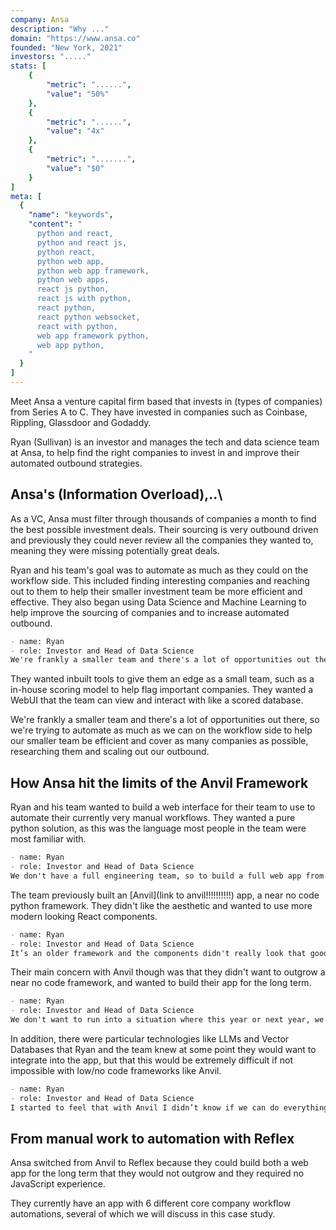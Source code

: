 ```yaml
---
company: Ansa
description: "Why ..."
domain: "https://www.ansa.co"
founded: "New York, 2021"
investors: "....."
stats: [
    {
        "metric": "......",
        "value": "50%"
    },
    {
        "metric": "......",
        "value": "4x"
    },
    {
        "metric": ".......",
        "value": "$0"
    }
]
meta: [
  {
    "name": "keywords",
    "content": "
      python and react,
      python and react js,
      python react,
      python web app,
      python web app framework,
      python web apps,
      react js python,
      react js with python,
      react python,
      react python websocket,
      react with python,
      web app framework python,
      web app python,
    "
  }
]
---
```



Meet Ansa a venture capital firm based that invests in (types of companies) from Series A to C. They have invested in companies such as Coinbase, Rippling, Glassdoor and Godaddy.


Ryan (Sullivan) is an investor and manages the tech and data science team at Ansa, to help find the right companies to invest in and improve their automated outbound strategies.


## Ansa's (Information Overload),..\


As a VC, Ansa must filter through thousands of companies a month to find the best possible investment deals. Their sourcing is very outbound driven and previously they could never review all the companies they wanted to, meaning they were missing potentially great deals.

Ryan and his team's goal was to automate as much as they could on the workflow side. This included finding interesting companies and reaching out to them to help their smaller investment team be more efficient and effective. They also began using Data Science and Machine Learning to help improve the sourcing of companies and to increase automated outbound. 

```md quote
- name: Ryan
- role: Investor and Head of Data Science
We're frankly a smaller team and there's a lot of opportunities out there, so we're trying to automate as much as we can on the workflow side to help our smaller team be efficient and cover as many companies as possible, researching them and scaling out our outbound.
```

They wanted inbuilt tools to give them an edge as a small team, such as a in-house scoring model to help flag important companies. They wanted a WebUI that the team can view and interact with like a scored database.

We're frankly a smaller team and there's a lot of opportunities out there, so we're trying to automate as much as we can on the workflow side to help our smaller team be efficient and cover as many companies as possible, researching them and scaling out our outbound.


## How Ansa hit the limits of the Anvil Framework

Ryan and his team wanted to build a web interface for their team to use to automate their currently very manual workflows. They wanted a pure python solution, as this was the language most people in the team were most familiar with. 

```md quote
- name: Ryan
- role: Investor and Head of Data Science
We don't have a full engineering team, so to build a full web app from scratch seemed like a lot for me to do. In addition, we don't have experience on the JavaScript side.
```

The team previously built an [Anvil](link to anvil!!!!!!!!!!) app, a near no code python framework. They didn't like the aesthetic and wanted to use more modern looking React components.

```md quote
- name: Ryan
- role: Investor and Head of Data Science
It’s an older framework and the components didn't really look that good. We wanted to use react components and just make it look a little bit more modern.
```

Their main concern with Anvil though was that they didn't want to outgrow a near no code framework, and wanted to build their app for the long term.


```md quote
- name: Ryan
- role: Investor and Head of Data Science
We don't want to run into a situation where this year or next year, we want to add more functionality that Anvil doesn't have and we're not able to integrate it. We know we're building this for the long term and we want to have flexibility and not outgrow it.
```

In addition, there were particular technologies like LLMs and Vector Databases that Ryan and the team knew at some point they would want to integrate into the app, but that this would be extremely difficult if not impossible with low/no code frameworks like Anvil.


```md quote
- name: Ryan
- role: Investor and Head of Data Science
I started to feel that with Anvil I didn’t know if we can do everything. If they don't have a component for it, I wouldn’t know how to integrate it. For example some of the newer stuff we do with vector databases and embeddings or LLMs would be harder to do in Anvil as we would be stuck to the integration that Anvil have.
```


## From manual work to automation with Reflex

Ansa switched from Anvil to Reflex because they could build both a web app for the long term that they would not outgrow and they required no JavaScript experience.

They currently have an app with 6 different core company workflow automations, several of which we will discuss in this case study. 